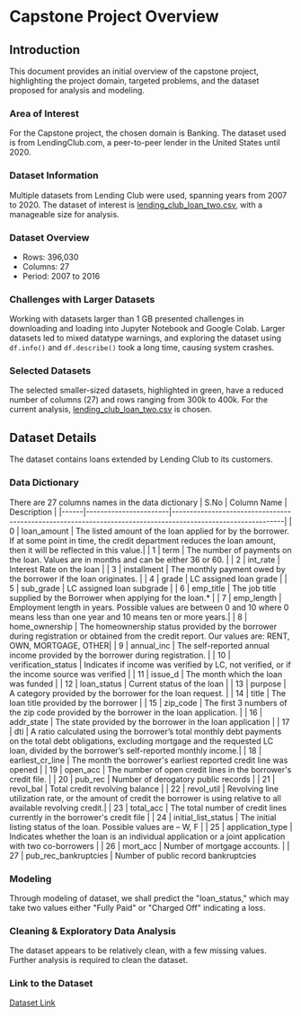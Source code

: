 # Capstone Project Overview

## Introduction
This document provides an initial overview of the capstone project, highlighting the project domain, targeted problems, and the dataset proposed for analysis and modeling.

### Area of Interest
For the Capstone project, the chosen domain is Banking. The dataset used is from LendingClub.com, a peer-to-peer lender in the United States until 2020.

### Dataset Information
Multiple datasets from Lending Club were used, spanning years from 2007 to 2020. The dataset of interest is [lending_club_loan_two.csv](https://www.kaggle.com/datasets/jeandedieunyandwi/lending-club-dataset/code?datasetId=608703&sortBy=voteCount), with a manageable size for analysis.

### Dataset Overview
- Rows: 396,030
- Columns: 27
- Period: 2007 to 2016

### Challenges with Larger Datasets
Working with datasets larger than 1 GB presented challenges in downloading and loading into Jupyter Notebook and Google Colab. Larger datasets led to mixed datatype warnings, and exploring the dataset using `df.info()` and `df.describe()` took a long time, causing system crashes.

### Selected Datasets
The selected smaller-sized datasets, highlighted in green, have a reduced number of columns (27) and rows ranging from 300k to 400k. For the current analysis, [lending_club_loan_two.csv](https://www.kaggle.com/datasets/jeandedieunyandwi/lending-club-dataset/code?datasetId=608703&sortBy=voteCount) is chosen.

## Dataset Details
The dataset contains loans extended by Lending Club to its customers.

### Data Dictionary
There are 27 columns names in the data dictionary
| S.No | Column Name           | Description                                                                                                 |
|------|-----------------------|-------------------------------------------------------------------------------------------------------------|
| 0    | loan_amount           | The listed amount of the loan applied for by the borrower. If at some point in time, the credit department reduces the loan amount, then it will be reflected in this value.|
| 1    | term                  | The number of payments on the loan. Values are in months and can be either 36 or 60.                          |
| 2    | int_rate              | Interest Rate on the loan                                                                                    |
| 3    | installment           | The monthly payment owed by the borrower if the loan originates.                                            |
| 4    | grade                 | LC assigned loan grade                                                                                      |
| 5    | sub_grade             | LC assigned loan subgrade                                                                                   |
| 6    | emp_title             | The job title supplied by the Borrower when applying for the loan.*                                           |
| 7    | emp_length            | Employment length in years. Possible values are between 0 and 10 where 0 means less than one year and 10 means ten or more years.|
| 8    | home_ownership        | The homeownership status provided by the borrower during registration or obtained from the credit report. Our values are: RENT, OWN, MORTGAGE, OTHER|
| 9    | annual_inc            | The self-reported annual income provided by the borrower during registration.                                 |
| 10   | verification_status   | Indicates if income was verified by LC, not verified, or if the income source was verified                    |
| 11   | issue_d               | The month which the loan was funded                                                                         |
| 12   | loan_status           | Current status of the loan                                                                                 |
| 13   | purpose               | A category provided by the borrower for the loan request.                                                   |
| 14   | title                 | The loan title provided by the borrower                                                                    |
| 15   | zip_code              | The first 3 numbers of the zip code provided by the borrower in the loan application.                         |
| 16   | addr_state            | The state provided by the borrower in the loan application                                                  |
| 17   | dti                   | A ratio calculated using the borrower’s total monthly debt payments on the total debt obligations, excluding mortgage and the requested LC loan, divided by the borrower’s self-reported monthly income.|
| 18   | earliest_cr_line      | The month the borrower's earliest reported credit line was opened                                            |
| 19   | open_acc              | The number of open credit lines in the borrower's credit file.                                               |
| 20   | pub_rec               | Number of derogatory public records                                                                        |
| 21   | revol_bal             | Total credit revolving balance                                                                             |
| 22   | revol_util            | Revolving line utilization rate, or the amount of credit the borrower is using relative to all available revolving credit.|
| 23   | total_acc             | The total number of credit lines currently in the borrower's credit file                                     |
| 24   | initial_list_status   | The initial listing status of the loan. Possible values are – W, F                                           |
| 25   | application_type      | Indicates whether the loan is an individual application or a joint application with two co-borrowers         |
| 26   | mort_acc              | Number of mortgage accounts.                                                                               |
| 27   | pub_rec_bankruptcies  | Number of public record bankruptcies 



### Modeling
Through modeling of dataset, we shall predict the "loan_status," which may take two values either "Fully Paid" or "Charged Off" indicating a loss.

### Cleaning & Exploratory Data Analysis
The dataset appears to be relatively clean, with a few missing values. Further analysis is required to clean the dataset.

### Link to the Dataset
[Dataset Link](https://www.kaggle.com/datasets/jeandedieunyandwi/lending-club-dataset/code?datasetId=608703&sortBy=voteCount)